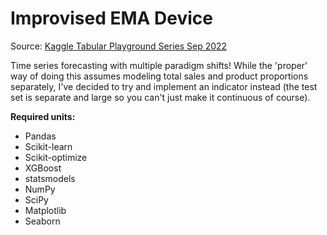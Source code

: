 # Improvised EMA Device

Source: [Kaggle Tabular Playground Series Sep 2022](https://www.kaggle.com/competitions/tabular-playground-series-sep-2022)

Time series forecasting with multiple paradigm shifts! While the 'proper' way of doing this assumes modeling total sales and product proportions separately, I've decided to try and implement an indicator instead (the test set is separate and large so you can't just make it continuous of course).

**Required units:**
- Pandas
- Scikit-learn
- Scikit-optimize
- XGBoost
- statsmodels
- NumPy
- SciPy
- Matplotlib
- Seaborn
